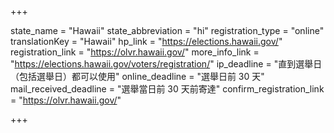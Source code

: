 +++

state_name = "Hawaii"
state_abbreviation = "hi"
registration_type = "online"
translationKey = "Hawaii"
hp_link = "https://elections.hawaii.gov/"
registration_link = "https://olvr.hawaii.gov/"
more_info_link = "https://elections.hawaii.gov/voters/registration/"
ip_deadline = "直到選舉日（包括選舉日）都可以使用"
online_deadline = "選舉日前 30 天"
mail_received_deadline = "選舉當日前 30 天前寄達"
confirm_registration_link = "https://olvr.hawaii.gov/"

+++